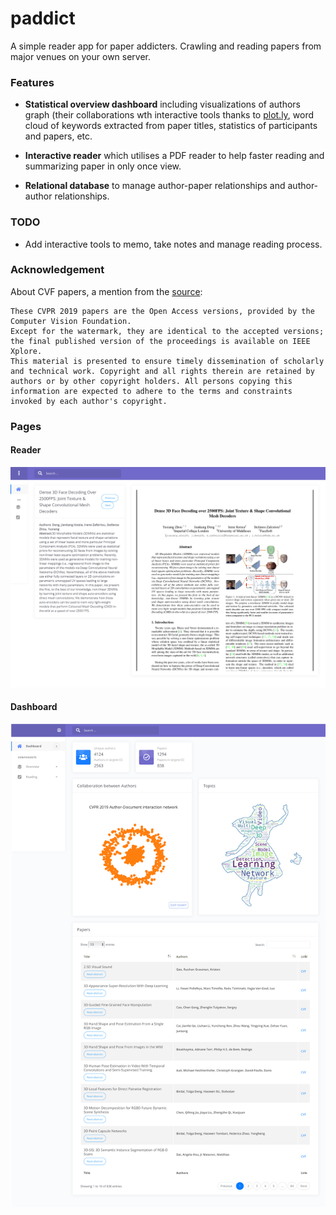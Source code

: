 paddict
=====
A simple reader app for paper addicters. Crawling and reading papers from major venues on your own server.

### Features

* **Statistical overview dashboard** including visualizations of authors graph (their collaborations wth interactive tools thanks to [plot.ly](https://plot.ly), word cloud of keywords extracted from paper titles, statistics of participants and papers, etc.

* **Interactive reader** which utilises a PDF reader to help faster reading and summarizing paper in only once view.

* **Relational database** to manage author-paper relationships and author-author relationships.

### TODO

* Add interactive tools to memo, take notes and manage reading process.

### Acknowledgement

About CVF papers, a mention from  the [source](http://openaccess.thecvf.com/CVPR2019.py):
```
These CVPR 2019 papers are the Open Access versions, provided by the Computer Vision Foundation.
Except for the watermark, they are identical to the accepted versions; the final published version of the proceedings is available on IEEE Xplore.
This material is presented to ensure timely dissemination of scholarly and technical work. Copyright and all rights therein are retained by authors or by other copyright holders. All persons copying this information are expected to adhere to the terms and constraints invoked by each author's copyright.
```

### Pages

#### Reader

![Reader](./static/img/reader.png)


#### Dashboard

![Dashboard](./static/img/dashboard.png)


